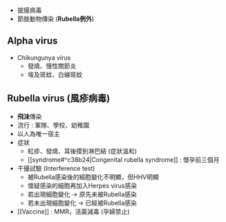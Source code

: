 - 披膜病毒
- 節肢動物傳染 (**Rubella例外**)
## Alpha virus
- Chikungunya virus
	- 發燒、慢性關節炎
	- 埃及斑蚊、白線斑蚊
## Rubella virus (風疹病毒)
- **飛沫**傳染
- 流行 : 軍隊、學校、幼稚園
- 以人為唯一宿主
- 症狀
	- 紅疹、發燒、耳後摸到淋巴結 (症狀溫和)
	- [[syndrome#^c38b24|Congenital rubella syndrome]] : 懷孕前三個月
- 干擾試驗 (Interference test)
	- 被Rubella感染後的細胞變化不明顯，但HHV明顯
	- 懷疑感染的細胞再加入Herpes virus感染
	- 若出現細胞變化 -> 原先未被Rubella感染
	- 若未出現細胞變化 -> 已經被Rubella感染
- [[Vaccine]] : MMR，活菌減毒 (孕婦禁止)